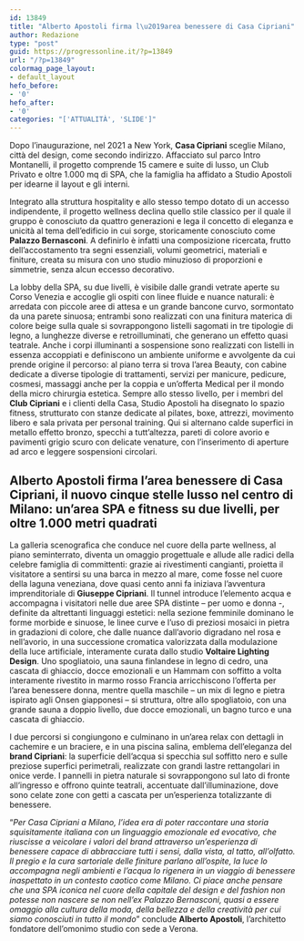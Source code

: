 ```yaml
---
id: 13849
title: "Alberto Apostoli firma l\u2019area benessere di Casa Cipriani"
author: Redazione
type: "post"
guid: https://progressonline.it/?p=13849
url: "/?p=13849"
colormag_page_layout:
- default_layout
hefo_before:
- '0'
hefo_after:
- '0'
categories: "['ATTUALITÀ', 'SLIDE']"
---
```


Dopo l’inaugurazione, nel 2021 a New York, **Casa Cipriani** sceglie Milano, città del design, come secondo indirizzo. Affacciato sul parco Intro Montanelli, il progetto comprende 15 camere e suite di lusso, un Club Privato e oltre 1.000 mq di SPA, che la famiglia ha affidato a Studio Apostoli per idearne il layout e gli interni.

Integrato alla struttura hospitality e allo stesso tempo dotato di un accesso indipendente, il progetto wellness declina quello stile classico per il quale il gruppo è conosciuto da quattro generazioni e lega il concetto di eleganza e unicità al tema dell’edificio in cui sorge, storicamente conosciuto come **Palazzo Bernasconi**. A definirlo è infatti una composizione ricercata, frutto dell’accostamento tra segni essenziali, volumi geometrici, materiali e finiture, creata su misura con uno studio minuzioso di proporzioni e simmetrie, senza alcun eccesso decorativo.

La lobby della SPA, su due livelli, è visibile dalle grandi vetrate aperte su Corso Venezia e accoglie gli ospiti con linee fluide e nuance naturali: è arredata con piccole aree di attesa e un grande bancone curvo, sormontato da una parete sinuosa; entrambi sono realizzati con una finitura materica di colore beige sulla quale si sovrappongono listelli sagomati in tre tipologie di legno, a lunghezze diverse e retroilluminati, che generano un effetto quasi teatrale. Anche i corpi illuminanti a sospensione sono realizzati con listelli in essenza accoppiati e definiscono un ambiente uniforme e avvolgente da cui prende origine il percorso: al piano terra si trova l’area Beauty, con cabine dedicate a diverse tipologie di trattamenti, servizi per manicure, pedicure, cosmesi, massaggi anche per la coppia e un’offerta Medical per il mondo della micro chirurgia estetica. Sempre allo stesso livello, per i membri del **Club Cipriani** e i clienti della Casa, Studio Apostoli ha disegnato lo spazio fitness, strutturato con stanze dedicate al pilates, boxe, attrezzi, movimento libero e sala privata per personal training. Qui si alternano calde superfici in metallo effetto bronzo, specchi a tutt’altezza, pareti di colore avorio e pavimenti grigio scuro con delicate venature, con l’inserimento di aperture ad arco e leggere sospensioni circolari.

## Alberto Apostoli firma l’area benessere di Casa Cipriani, il nuovo cinque stelle lusso nel centro di Milano: un’area SPA e fitness su due livelli, per oltre 1.000 metri quadrati

La galleria scenografica che conduce nel cuore della parte wellness, al piano seminterrato, diventa un omaggio progettuale e allude alle radici della celebre famiglia di committenti: grazie ai rivestimenti cangianti, proietta il visitatore a sentirsi su una barca in mezzo al mare, come fosse nel cuore della laguna veneziana, dove quasi cento anni fa iniziava l’avventura imprenditoriale di **Giuseppe Cipriani**. Il tunnel introduce l’elemento acqua e accompagna i visitatori nelle due aree SPA distinte – per uomo e donna -, definite da altrettanti linguaggi estetici: nella sezione femminile dominano le forme morbide e sinuose, le linee curve e l’uso di preziosi mosaici in pietra in gradazioni di colore, che dalle nuance dall’avorio digradano nel rosa e nell’avorio, in una successione cromatica valorizzata dalla modulazione della luce artificiale, interamente curata dallo studio **Voltaire Lighting Design**. Uno spogliatoio, una sauna finlandese in legno di cedro, una cascata di ghiaccio, docce emozionali e un Hammam con soffitto a volta interamente rivestito in marmo rosso Francia arricchiscono l’offerta per l’area benessere donna, mentre quella maschile – un mix di legno e pietra ispirato agli Onsen giapponesi – si struttura, oltre allo spogliatoio, con una grande sauna a doppio livello, due docce emozionali, un bagno turco e una cascata di ghiaccio.

I due percorsi si congiungono e culminano in un’area relax con dettagli in cachemire e un braciere, e in una piscina salina, emblema dell’eleganza del **brand Cipriani**: la superficie dell’acqua si specchia sul soffitto nero e sulle preziose superfici perimetrali, realizzate con grandi lastre rettangolari in onice verde. I pannelli in pietra naturale si sovrappongono sul lato di fronte all’ingresso e offrono quinte teatrali, accentuate dall’illuminazione, dove sono celate zone con getti a cascata per un’esperienza totalizzante di benessere.

“*Per Casa Cipriani a Milano, l’idea era di poter raccontare una storia squisitamente italiana con un linguaggio emozionale ed evocativo, che riuscisse a veicolare i valori del brand attraverso un’esperienza di benessere capace di abbracciare tutti i sensi, dalla vista, al tatto, all’olfatto. Il pregio e la cura sartoriale delle finiture parlano all’ospite, la luce lo accompagna negli ambienti e l’acqua lo rigenera in un viaggio di benessere inaspettato in un contesto caotico come Milano. Ci piace anche pensare che una SPA iconica nel cuore della capitale del design e del fashion non potesse non nascere se non nell’ex Palazzo Bernasconi, quasi a essere omaggio alla cultura della moda, della bellezza e della creatività per cui siamo conosciuti in tutto il mondo*” conclude **Alberto Apostoli**, l’architetto fondatore dell’omonimo studio con sede a Verona.
